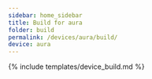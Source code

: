 ```yaml
---
sidebar: home_sidebar
title: Build for aura
folder: build
permalink: /devices/aura/build/
device: aura
---
```

{% include templates/device_build.md %}